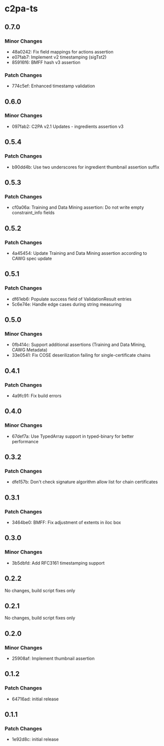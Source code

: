 # c2pa-ts

## 0.7.0

### Minor Changes

- 48a0242: Fix field mappings for actions assertion
- e07fab7: Implement v2 timestamping (sigTst2)
- 85916f6: BMFF hash v3 assertion

### Patch Changes

- 774c5ef: Enhanced timestamp validation

## 0.6.0

### Minor Changes

- 097fab2: C2PA v2.1 Updates - ingredients assertion v3

## 0.5.4

### Patch Changes

- b90dd4b: Use two underscores for ingredient thumbnail assertion suffix

## 0.5.3

### Patch Changes

- cf0a06a: Training and Data Mining assertion: Do not write empty constraint_info fields

## 0.5.2

### Patch Changes

- 4a45454: Update Training and Data Mining assertion according to CAWG spec update

## 0.5.1

### Patch Changes

- df61eb6: Populate success field of ValidationResult entries
- 5c6e74e: Handle edge cases during string measuring

## 0.5.0

### Minor Changes

- 0fb414c: Support additional assertions (Training and Data Mining, CAWG Metadata)
- 33e0541: Fix COSE deserilization failing for single-certificate chains

## 0.4.1

### Patch Changes

- 4a9fc91: Fix build errors

## 0.4.0

### Minor Changes

- 67def7a: Use TypedArray support in typed-binary for better performance

## 0.3.2

### Patch Changes

- dfe157b: Don't check signature algorithm allow list for chain certificates

## 0.3.1

### Patch Changes

- 3464be0: BMFF: Fix adjustment of extents in iloc box

## 0.3.0

### Minor Changes

- 3b5dbfd: Add RFC3161 timestamping support

## 0.2.2

No changes, build script fixes only

## 0.2.1

No changes, build script fixes only

## 0.2.0

### Minor Changes

- 25908af: Implement thumbnail assertion

## 0.1.2

### Patch Changes

- 64716ad: initial release

## 0.1.1

### Patch Changes

- 1e92d8c: initial release

